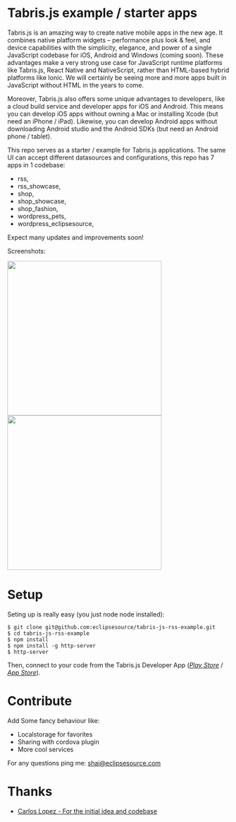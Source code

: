# Tabris.js example / starter apps

Tabris.js is an amazing way to create native mobile apps in the new age. It combines native platform widgets – performance plus look & feel, and device capabilities with the simplicity, elegance, and power of a single JavaScript codebase for iOS, Android and Windows (coming soon). These advantages make a very strong use case for JavaScript runtime platforms like Tabris.js, React Native and NativeScript, rather than HTML-based hybrid platforms like Ionic. We will certainly be seeing more and more apps built in JavaScript without HTML in the years to come.

Moreover, Tabris.js also offers some unique advantages to developers, like a cloud build service and developer apps for iOS and Android. This means you can develop iOS apps without owning a Mac or installing Xcode (but need an iPhone / iPad). Likewise, you can develop Android apps without downloading Android studio and the Android SDKs (but need an Android phone / tablet).

This repo serves as a starter / example for Tabris.js applications. 
The same UI can accept different datasources and configurations, this repo has 7 apps in 1 codebase:
*  rss,
*  rss_showcase,
*  shop,
*  shop_showcase,
*  shop_fashion,
*  wordpress_pets,
*  wordpress_eclipsesource,

Expect many updates and improvements soon!

Screenshots:

<p>
  <img src="http://i63.tinypic.com/x58rut.png" width="350"/>
  <img src="http://i66.tinypic.com/2lazua9.png" width="350"/>
</p>

# Setup
Seting up is really easy (you just node node installed):

```shell
$ git clone git@github.com:eclipsesource/tabris-js-rss-example.git
$ cd tabris-js-rss-example
$ npm install
$ npm install -g http-server
$ http-server
```

Then, connect to your code from the Tabris.js Developer App ([*Play Store*](https://play.google.com/store/apps/details?id=com.eclipsesource.tabris.js) / [*App Store*](https://itunes.apple.com/us/app/tabris.js/id939600018?ls=1&mt=8)).


# Contribute
Add Some fancy behaviour like:
* Localstorage for favorites
* Sharing with cordova plugin
* More cool services

For any questions ping me: shai@eclipsesource.com

# Thanks

- [Carlos Lopez - For the initial idea and codebase](https://github.com/carloslopez1990/tabrisjs-rss-reader-example)
